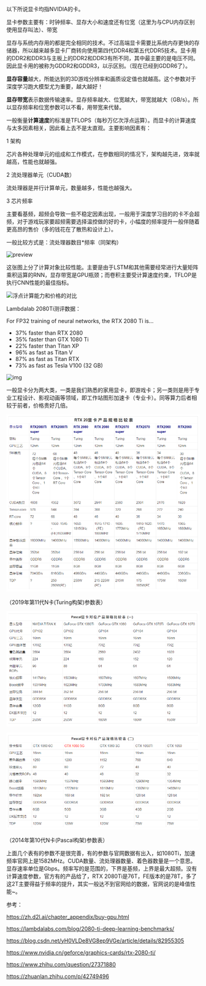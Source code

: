 以下所说显卡均指NVIDIA的卡。

显卡参数主要有：时钟频率、显存大小和速度还有位宽（这里为与CPU内存区别使用显存叫法）、带宽

显存与系统内存用的都是完全相同的技术。不过高端显卡需要比系统内存更快的存储器，所以越来越多显卡厂商转向使用第四代DDR4和第五代DDR5技术。显卡用的DDR2和DDR3与主板上的DDR2和DDR3有所不同，其中最主要的是电压不同。因此显卡用的被称为GDDR2和GDDR3，以示区别。（现在已经到GDDR6了）。

**显存容量**越大，所能达到的3D游戏分辨率和画质设定值也就越高。这个参数对于深度学习跑大模型尤为重要，越大越好！

**显存带宽**表示数据传输速率。显存频率越大、位宽越大，带宽就越大（GB/s）。所以显存频率和位宽参数可以不看，用带宽来代替。

一般衡量**计算速度**的标准是TFLOPS（每秒万亿次浮点运算）。而显卡的计算速度与太多因素相关，因此看上去不是太直观。主要影响因素有：

1 架构

芯片各种处理单元的组成和工作模式，在参数相同的情况下，架构越先进，效率就越高，性能也就越强。

2 流处理器单元（CUDA数）

流处理器是并行计算单元，数量越多，性能也越强大。

3 芯片频率

主要看基频，超频会导致一些不稳定因素出现，一般用于深度学习目的的卡不会超频，对于游戏玩家要超频需要选择温控做的好的卡，小幅度的频率提升一般伴随着更高昂的售价（多的钱花在了散热和设计上）。

一般比较方式是：流处理器数目*频率（同架构）

![preview](https://pic1.zhimg.com/v2-a8a02e8c58d28e89db3247063c6259ac_r.jpg)

这张图上分了计算对象比较性能。主要是由于LSTM和其他需要经常进行大量矩阵乘积运算的RNN，显存带宽是GPU瓶颈；而卷积主要受计算速度约束，TFLOP是执行CNN性能的最佳指标。

![浮点计算能力和价格的对比](https://zh.d2l.ai/_images/gtx.png)

Lambdalab 2080Ti测评数据：

For FP32 training of neural networks, the RTX 2080 Ti is...

- 37% faster than RTX 2080
- 35% faster than GTX 1080 Ti
- 22% faster than Titan XP
- 96% as fast as Titan V
- 87% as fast as Titan RTX
- 73% as fast as Tesla V100 (32 GB)

![img](https://lambdalabs.com/blog/content/images/2019/03/fp32-2080ti-1.png)

一般显卡分为两大类，一类是我们熟悉的家用显卡，即游戏卡；另一类则是用于专业工程设计、影视动画等领域，即工作站图形加速卡（专业卡）。同等算力后者相较于前者，价格贵好几倍。



![2019年第11代N卡(Turing构架)参数表](https://raw.githubusercontent.com/gfjiangly/knowledges/master/assets/2019%E5%B9%B4%E7%AC%AC11%E4%BB%A3N%E5%8D%A1(Turing%E6%9E%84%E6%9E%B6)%E5%8F%82%E6%95%B0%E8%A1%A8.png)

（2019年第11代N卡(Turing构架)参数表）



![2014年第10代N卡(Pascal构架)参数表1](https://raw.githubusercontent.com/gfjiangly/knowledges/master/assets/2014年第10代N卡(Pascal构架)参数表1.png)

![2014年第10代N卡(Pascal构架)参数表1](https://raw.githubusercontent.com/gfjiangly/knowledges/master/assets/2014%E5%B9%B4%E7%AC%AC10%E4%BB%A3N%E5%8D%A1(Pascal%E6%9E%84%E6%9E%B6)%E5%8F%82%E6%95%B0%E8%A1%A82.png)

（2014年第10代N卡(Pascal构架)参数表）



上面几个表有的参数不是很完善，有的参数与官网数据有出入，如1080Ti，加速频率官网上是1582MHz。CUDA数量、流处理器数量、着色器数量是一个意思。显存速率单位是Gbps。频率写的是范围的，下界是基频，上界是最大超频。没有计算速度参数，官方有的产品给了，RTX 2080Ti是76T，FE版本的是78T，多了这2T主要得益于频率的提升，其实一般达不到官网给的数据，官网说的是峰值性能~。



参考：

https://zh.d2l.ai/chapter_appendix/buy-gpu.html

https://lambdalabs.com/blog/2080-ti-deep-learning-benchmarks/

https://blog.csdn.net/yH0VLDe8VG8ep9VGe/article/details/82955305

https://www.nvidia.cn/geforce/graphics-cards/rtx-2080-ti/

https://www.zhihu.com/question/27371880

https://zhuanlan.zhihu.com/p/42749496



